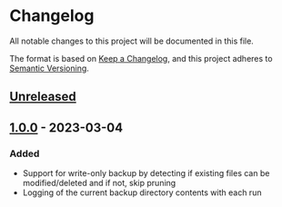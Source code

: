# Changelog

All notable changes to this project will be documented in this file.

The format is based on [Keep a Changelog](https://keepachangelog.com/en/1.0.0/),
and this project adheres to [Semantic Versioning](https://semver.org/spec/v2.0.0.html).

## [Unreleased]

## [1.0.0] - 2023-03-04

### Added

- Support for write-only backup by detecting if existing files can be modified/deleted
  and if not, skip pruning
- Logging of the current backup directory contents with each run

[unreleased]: https://github.com/gene1wood/personal-backup-system/compare/v1.0.0...HEAD
[1.0.0]: https://github.com/gene1wood/personal-backup-system/releases/tag/v1.0.0
